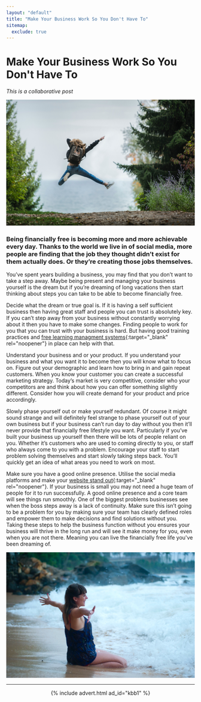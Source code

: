 ```yaml
---
layout: "default"
title: "Make Your Business Work So You Don't Have To"
sitemap:
  exclude: true
---
```

# Make Your Business Work So You Don't Have To
*This is a collaborative post*

<center>
    <img src='/i/2020/2020posts/make-your-business-work-so-you-dont-have-to.jpg' alt='female jumping for joy in front of a lake'>
</center>

### Being financially free is becoming more and more achievable every day. Thanks to the world we live in of social media, more people are finding that the job they thought didn’t exist for them actually does. Or they’re creating those jobs themselves. 

You’ve spent years building a business, you may find that you don’t want to take a step away. Maybe being present and managing your business yourself is the dream but if you’re dreaming of long vacations then start thinking about steps you can take to be able to become financially free.

Decide what the dream or true goal is. If it is having a self sufficient business then having great staff and people you can trust is absolutely key. If you can’t step away from your business without constantly worrying about it then you have to make some changes. Finding people to work for you that you can trust with your business is hard. But having good training practices and [free learning managment systems](https://elearningindustry.com/advertise/products/ppc-lms-learning-management-system){:target="_blank" rel="noopener"} in place can help with that. 

Understand your business and or your product. If you understand your business and what you want it to become then you will know what to focus on. Figure out your demographic and learn how to bring in and gain repeat customers. When you know your customer you can create a successful marketing strategy. Today’s market is very competitive, consider who your competitors are and think about how you can offer something slightly different. Consider how you will create demand for your product and price accordingly.

Slowly phase yourself out or make yourself redundant. Of course it might sound strange and will definitely feel strange to phase yourself out of your own business but if your business can’t run day to day without you then it’ll never provide that financially free lifestyle you want. Particularly if you’ve built your business up yourself then there will be lots of people reliant on you. Whether it’s customers who are used to coming directly to you, or staff who always come to you with a problem. Encourage your staff to start problem solving themselves and start slowly taking steps back. You’ll quickly get an idea of what areas you need to work on most.

Make sure you have a good online presence. Utilise the social media platforms and make your [website stand out](https://www.simplesite.com/pages/receive.aspx?target=ftp3:crea&culturekey=en&partnerkey=ffgoogle:EUR_GB_EN_Search_WebsiteBMM_MakeWeb_CampaignID=6494554696_AdGroupID=78742614140_MatchType=b_Keyword=%2Bmake%20%2Bweb_KeywordID=kwd-22076653137_Device=m_Network=g_Geo=1006965_Gclid=Cj0KCQjw7ZL6BRCmARIsAH6XFDKXKpQJAtrhSAaUTey1zYSYq51oDmjwAKsflxb3un38mPWIjtrEdO4aArNiEALw_wcB_Position=_455705549459&gclid=Cj0KCQjw7ZL6BRCmARIsAH6XFDKXKpQJAtrhSAaUTey1zYSYq51oDmjwAKsflxb3un38mPWIjtrEdO4aArNiEALw_wcB){:target="_blank" rel="noopener"}. If your business is small you may not need a huge team of people for it to run successfully. A good online presence and a core team will see things run smoothly.  One of the biggest problems businesses see when the boss steps away is a lack of continuity. Make sure this isn’t going to be a problem for you by making sure your team has clearly defined roles and empower them to make decisions and find solutions without you. Taking these steps to help the business function without you ensures your business will thrive in the long run and will see it make money for you, even when you are not there. Meaning you can live the financially free life you've been dreaming of.

<center>
    <img src='/i/2020/2020posts/make-your-business-work-so-you-dont-have-to2.jpg' alt='female kneeling at seaside'>
</center>


***

<!-- START ADVERTISER: KBB -->
<center>
{% include advert.html ad_id="kbb1" %}
</center>
<!-- END ADVERTISER: KBB -->












